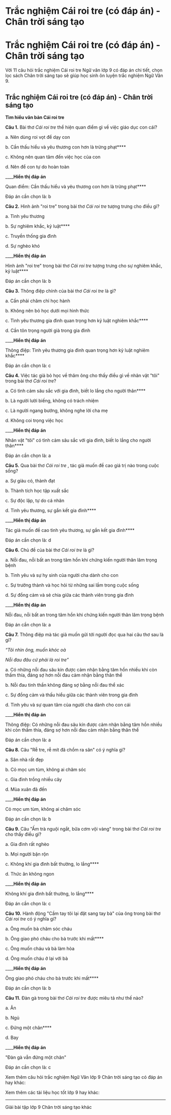 # Trắc nghiệm Cái roi tre (có đáp án) - Chân trời sáng tạo

# Trắc nghiệm Cái roi tre (có đáp án) - Chân trời sáng tạo

Với 11 câu hỏi trắc nghiệm Cái roi tre Ngữ văn lớp 9 có đáp án chi tiết, chọn lọc sách Chân trời sáng tạo sẽ giúp học sinh ôn luyện trắc nghiệm Ngữ Văn 9.

## Trắc nghiệm Cái roi tre (có đáp án) - Chân trời sáng tạo

**Tìm hiểu văn bản Cái roi tre**

**Câu 1.** Bài thơ _Cái roi tre_ thể hiện quan điểm gì về việc giáo dục con cái?

a. Nên dùng roi vọt để dạy con

b. Cần thấu hiểu và yêu thương con hơn là trừng phạt****

c. Không nên quan tâm đến việc học của con

d. Nên để con tự do hoàn toàn

____**Hiển thị đáp án**

Quan điểm: Cần thấu hiểu và yêu thương con hơn là trừng phạt****

Đáp án cần chọn là: b

**Câu 2.** Hình ảnh "roi tre" trong bài thơ _Cái roi tre_ tượng trưng cho điều gì?

a. Tình yêu thương

b. Sự nghiêm khắc, kỷ luật****

c. Truyền thống gia đình

d. Sự nghèo khó

____**Hiển thị đáp án**

Hình ảnh "roi tre" trong bài thơ _Cái roi tre_ tượng trưng cho sự nghiêm khắc, kỷ luật****

Đáp án cần chọn là: b

**Câu 3.** Thông điệp chính của bài thơ _Cái roi tre_ là gì?

a. Cần phải chăm chỉ học hành

b. Không nên bỏ học dưới mọi hình thức

c. Tình yêu thương gia đình quan trọng hơn kỷ luật nghiêm khắc****

d. Cần tôn trọng người già trong gia đình

____**Hiển thị đáp án**

Thông điệp: Tình yêu thương gia đình quan trọng hơn kỷ luật nghiêm khắc****

Đáp án cần chọn là: c

**Câu 4.** Việc tác giả bỏ học về thăm ông cho thấy điều gì về nhân vật "tôi" trong bài thơ _Cái roi tre_?

a. Có tình cảm sâu sắc với gia đình, biết lo lắng cho người thân****

b. Là người lười biếng, không có trách nhiệm

c. Là người ngang bướng, không nghe lời cha mẹ

d. Không coi trọng việc học

____**Hiển thị đáp án**

Nhân vật "tôi" có tình cảm sâu sắc với gia đình, biết lo lắng cho người thân****

Đáp án cần chọn là: a

**Câu 5.** Qua bài thơ _Cái roi tre_ , tác giả muốn đề cao giá trị nào trong cuộc sống?

a. Sự giàu có, thành đạt

b. Thành tích học tập xuất sắc

c. Sự độc lập, tự do cá nhân

d. Tình yêu thương, sự gắn kết gia đình****

____**Hiển thị đáp án**

Tác giả muốn đề cao tình yêu thương, sự gắn kết gia đình****

Đáp án cần chọn là: d

**Câu 6.** Chủ đề của bài thơ _Cái roi tre_ là gì?

a. Nỗi đau, nỗi bất an trong tâm hồn khi chứng kiến người thân lâm trọng bệnh

b. Tình yêu và sự hy sinh của người cha dành cho con

c. Sự trưởng thành và học hỏi từ những sai lầm trong cuộc sống

d. Sự đồng cảm và sẻ chia giữa các thành viên trong gia đình

____**Hiển thị đáp án**

Nỗi đau, nỗi bất an trong tâm hồn khi chứng kiến người thân lâm trọng bệnh

Đáp án cần chọn là: a

**Câu 7.** Thông điệp mà tác giả muốn gửi tới người đọc qua hai câu thơ sau là gì?

_“Tôi nhìn ông, muốn khóc oà_

_Nỗi đau đâu cứ phải là roi tre”_

a. Có những nỗi đau sâu kín được cảm nhận bằng tâm hồn nhiều khi còn thấm thía, đáng sợ hơn nỗi đau cảm nhận bằng thân thể

b. Nỗi đau tinh thần không đáng sợ bằng nỗi đau thể xác

c. Sự đồng cảm và thấu hiểu giữa các thành viên trong gia đình

d. Tình yêu và sự quan tâm của người cha dành cho con cái

____**Hiển thị đáp án**

Thông điệp: Có những nỗi đau sâu kín được cảm nhận bằng tâm hồn nhiều khi còn thấm thía, đáng sợ hơn nỗi đau cảm nhận bằng thân thể

Đáp án cần chọn là: a

**Câu 8.** Câu "Rễ tre, rễ mít đã chồm ra sân" có ý nghĩa gì?

a. Sân nhà rất đẹp

b. Cỏ mọc um tùm, không ai chăm sóc

c. Gia đình trồng nhiều cây

d. Mùa xuân đã đến

____**Hiển thị đáp án**

Cỏ mọc um tùm, không ai chăm sóc

Đáp án cần chọn là: b

**Câu 9.** Câu "Ấm trà nguội ngắt, bữa cơm vội vàng" trong bài thơ _Cái roi tre_ cho thấy điều gì?

a. Gia đình rất nghèo

b. Mọi người bận rộn

c. Không khí gia đình bất thường, lo lắng****

d. Thức ăn không ngon

____**Hiển thị đáp án**

Không khí gia đình bất thường, lo lắng****

Đáp án cần chọn là: c

**Câu 10.** Hành động "Cầm tay tôi lại đặt sang tay bà" của ông trong bài thơ _Cái roi tre_ có ý nghĩa gì?

a. Ông muốn bà chăm sóc cháu

b. Ông giao phó cháu cho bà trước khi mất****

c. Ông muốn cháu và bà làm hòa

d. Ông muốn cháu ở lại với bà

____**Hiển thị đáp án**

Ông giao phó cháu cho bà trước khi mất****

Đáp án cần chọn là: b

**Câu 11.** Đàn gà trong bài thơ _Cái roi tre_ được miêu tả như thế nào?

a. Ăn

b. Ngủ

c. Đứng một chân****

d. Bay

____**Hiển thị đáp án**

"Đàn gà vẫn đứng một chân"

Đáp án cần chọn là: c

Xem thêm câu hỏi trắc nghiệm Ngữ Văn lớp 9 Chân trời sáng tạo có đáp án hay khác:

Xem thêm các tài liệu học tốt lớp 9 hay khác:

* * *

Giải bài tập lớp 9 Chân trời sáng tạo khác
